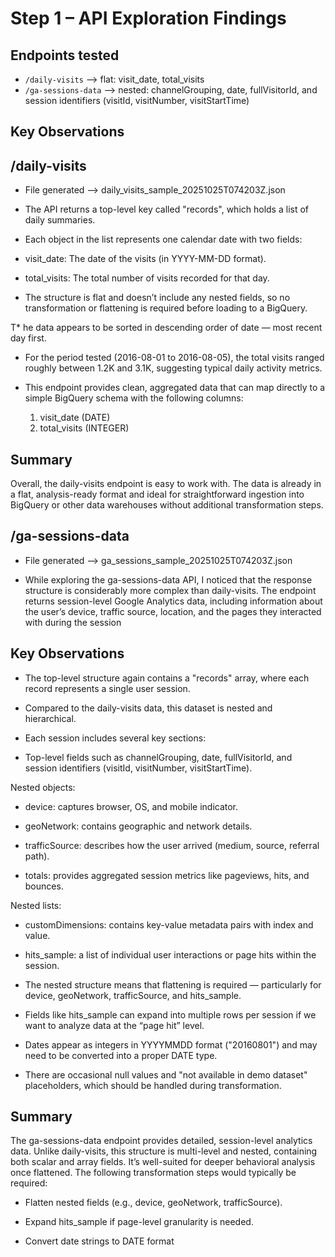# Step 1 – API Exploration Findings

## Endpoints tested
- `/daily-visits` --> flat: visit_date, total_visits
- `/ga-sessions-data` --> nested: channelGrouping, date, fullVisitorId, and session identifiers (visitId, visitNumber, visitStartTime)

## Key Observations

## /daily-visits

* File generated --> daily_visits_sample_20251025T074203Z.json

* The API returns a top-level key called "records", which holds a list of daily summaries.

* Each object in the list represents one calendar date with two fields:

* visit_date: The date of the visits (in YYYY-MM-DD format).

* total_visits: The total number of visits recorded for that day.

* The structure is flat and doesn’t include any nested fields, so no transformation or flattening is required before loading to a BigQuery.

T* he data appears to be sorted in descending order of date — most recent day first.

* For the period tested (2016-08-01 to 2016-08-05), the total visits ranged roughly between 1.2K and 3.1K, suggesting typical daily activity metrics.

* This endpoint provides clean, aggregated data that can map directly to a simple BigQuery schema with the following columns:
    1. visit_date (DATE)
    2. total_visits (INTEGER)

## Summary

Overall, the daily-visits endpoint is easy to work with. The data is already in a flat, analysis-ready format and ideal for straightforward ingestion into BigQuery or other data warehouses without additional transformation steps.


## /ga-sessions-data

* File generated --> ga_sessions_sample_20251025T074203Z.json

* While exploring the ga-sessions-data API, I noticed that the response structure is considerably more complex than daily-visits. The endpoint returns session-level Google Analytics data, including information about the user’s device, traffic source, location, and the pages they interacted with during the session

## Key Observations

* The top-level structure again contains a "records" array, where each record represents a single user session.

* Compared to the daily-visits data, this dataset is nested and hierarchical.

* Each session includes several key sections:

* Top-level fields such as channelGrouping, date, fullVisitorId, and session identifiers (visitId, visitNumber, visitStartTime).

Nested objects:

* device: captures browser, OS, and mobile indicator.

* geoNetwork: contains geographic and network details.

* trafficSource: describes how the user arrived (medium, source, referral path).

* totals: provides aggregated session metrics like pageviews, hits, and bounces.

Nested lists:

* customDimensions: contains key-value metadata pairs with index and value.

* hits_sample: a list of individual user interactions or page hits within the session.

* The nested structure means that flattening is required — particularly for device, geoNetwork, trafficSource, and hits_sample.

* Fields like hits_sample can expand into multiple rows per session if we want to analyze data at the “page hit” level.

* Dates appear as integers in YYYYMMDD format ("20160801") and may need to be converted into a proper DATE type.

* There are occasional null values and "not available in demo dataset" placeholders, which should be handled during transformation.

## Summary

The ga-sessions-data endpoint provides detailed, session-level analytics data. Unlike daily-visits, this structure is multi-level and nested, containing both scalar and array fields. It’s well-suited for deeper behavioral analysis once flattened.
The following transformation steps would typically be required:

* Flatten nested fields (e.g., device, geoNetwork, trafficSource).

* Expand hits_sample if page-level granularity is needed.

* Convert date strings to DATE format
